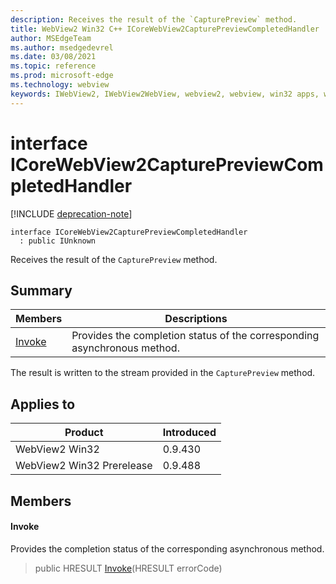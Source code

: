 ```yaml
---
description: Receives the result of the `CapturePreview` method.
title: WebView2 Win32 C++ ICoreWebView2CapturePreviewCompletedHandler
author: MSEdgeTeam
ms.author: msedgedevrel
ms.date: 03/08/2021
ms.topic: reference
ms.prod: microsoft-edge
ms.technology: webview
keywords: IWebView2, IWebView2WebView, webview2, webview, win32 apps, win32, edge, ICoreWebView2, ICoreWebView2Controller, browser control, edge html, ICoreWebView2CapturePreviewCompletedHandler
---
```


# interface ICoreWebView2CapturePreviewCompletedHandler 

[!INCLUDE [deprecation-note](../includes/deprecation-note.md)]

```
interface ICoreWebView2CapturePreviewCompletedHandler
  : public IUnknown
```

Receives the result of the `CapturePreview` method.

## Summary

 Members                        | Descriptions
--------------------------------|---------------------------------------------
[Invoke](#invoke) | Provides the completion status of the corresponding asynchronous method.

The result is written to the stream provided in the `CapturePreview` method.

## Applies to

Product                         | Introduced
--------------------------------|---------------------------------------------
WebView2 Win32            |    0.9.430
WebView2 Win32 Prerelease |    0.9.488

## Members

#### Invoke 

Provides the completion status of the corresponding asynchronous method.

> public HRESULT [Invoke](#invoke)(HRESULT errorCode)

